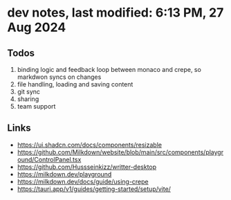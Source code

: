 # dev notes, last modified: 6:13 PM, 27 Aug 2024

## Todos

1. binding logic and feedback loop between monaco and crepe, so markdwon syncs on changes
2. file handling, loading and saving content
3. git sync
4. sharing
5. team support

## Links

- <https://ui.shadcn.com/docs/components/resizable>
- <https://github.com/Milkdown/website/blob/main/src/components/playground/ControlPanel.tsx>
- <https://github.com/Hussseinkizz/writter-desktop>
- <https://milkdown.dev/playground>
- <https://milkdown.dev/docs/guide/using-crepe>
- <https://tauri.app/v1/guides/getting-started/setup/vite/>